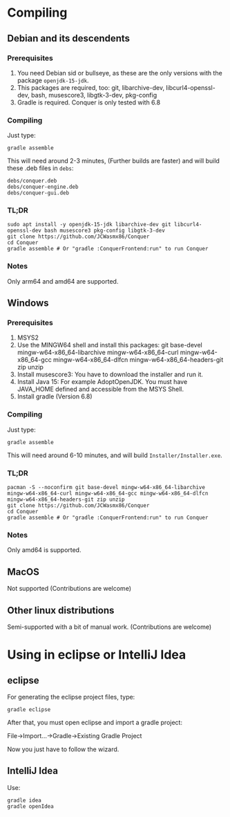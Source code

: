 # Compiling

## Debian and its descendents

### Prerequisites

1. You need Debian sid or bullseye, as these are the only versions with the package `openjdk-15-jdk`.
2. This packages are required, too: git, libarchive-dev, libcurl4-openssl-dev, bash, musescore3, libgtk-3-dev, pkg-config
3. Gradle is required. Conquer is only tested with 6.8
### Compiling

Just type:
```
gradle assemble
```
This will need around 2-3 minutes, (Further builds are faster) and will build these .deb files in `debs`:
```
debs/conquer.deb
debs/conquer-engine.deb
debs/conquer-gui.deb
```

### TL;DR

```
sudo apt install -y openjdk-15-jdk libarchive-dev git libcurl4-openssl-dev bash musescore3 pkg-config libgtk-3-dev
git clone https://github.com/JCWasmx86/Conquer
cd Conquer
gradle assemble # Or "gradle :ConquerFrontend:run" to run Conquer
```

### Notes

Only arm64 and amd64 are supported.

## Windows

### Prerequisites

1. MSYS2
2. Use the MINGW64 shell and install this packages:
	git base-devel mingw-w64-x86_64-libarchive mingw-w64-x86_64-curl mingw-w64-x86_64-gcc mingw-w64-x86_64-dlfcn mingw-w64-x86_64-headers-git zip unzip
3. Install musescore3: You have to download the installer and run it.
4. Install Java 15: For example AdoptOpenJDK. You must have JAVA_HOME defined and accessible from the MSYS Shell.
5. Install gradle (Version 6.8)
### Compiling

Just type:
```
gradle assemble
```
This will need around 6-10 minutes, and will build `Installer/Installer.exe`.

### TL;DR

```
pacman -S --noconfirm git base-devel mingw-w64-x86_64-libarchive mingw-w64-x86_64-curl mingw-w64-x86_64-gcc mingw-w64-x86_64-dlfcn mingw-w64-x86_64-headers-git zip unzip
git clone https://github.com/JCWasmx86/Conquer
cd Conquer
gradle assemble # Or "gradle :ConquerFrontend:run" to run Conquer
```

### Notes

Only amd64 is supported.


## MacOS

Not supported (Contributions are welcome)

## Other linux distributions

Semi-supported with a bit of manual work. (Contributions are welcome)



# Using in eclipse or IntelliJ Idea

## eclipse
For generating the eclipse project files, type:
```
gradle eclipse
```
After that, you must open eclipse and import a gradle project:

File->Import...->Gradle->Existing Gradle Project

Now you just have to follow the wizard.

## IntelliJ Idea
Use:
```
gradle idea
gradle openIdea
```
